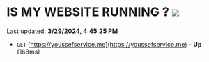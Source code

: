 # IS MY WEBSITE RUNNING ? [![](https://img.shields.io/static/v1?label=Sponsor&message=%E2%9D%A4&logo=GitHub&color=%23fe8e86)](https://github.com/sponsors/<username>)

Last updated: **3/29/2024, 4:45:25 PM**

- `GET` [https://youssefservice.me](https://youssefservice.me) - **Up** (168ms)
